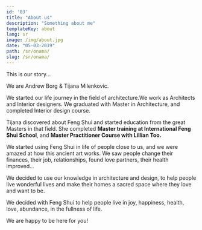 ```yaml
---
id: '03'
title: "About us"
description: "Something about me"
templateKey: about
lang: sr
image: /img/about.jpg
date: "05-03-2019"
path: /sr/onama/
slug: /sr/onama/
---
```


This is our story...

We are Andrew Borg & Tijana Milenkovic.

We started our life journey in the field of architecture.We work as Architects and Interior designers.
We graduated with Master in Architecture, and completed Interior design course. 


Tijana discovered about Feng Shui and started education from the great Masters in that field. She completed <b> Master training at International Feng Shui School</b>, and <b>Master Practitioner Course with Lillian Too.</b>

We started using Feng Shui in life of people close to us, and we were amazed at how this ancient art works. We saw people change their finances, their job, relationships, found love partners, their health improved...

We decided to use our knowledge in architecture and design, to help people live wonderful lives and make their homes a sacred space where they love and want to be.

We decided with Feng Shui to help people live in joy, happiness, health, love, abundance, in the fullness of life.

We are happy to be here for you!    
